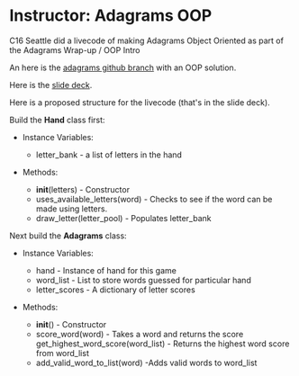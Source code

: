 # Instructor: Adagrams OOP

C16 Seattle did a livecode of making Adagrams Object Oriented as part of the Adagrams Wrap-up / OOP Intro

An here is the [adagrams github branch](https://github.com/AdaGold/adagrams-py/tree/oop) with an OOP solution.

Here is the [slide deck](https://docs.google.com/presentation/d/1bEcoqdfAOZC5wRDpjfi42uJyl3rnE77-xVs_8qO3QHg/edit#slide=id.geb5e70494d_0_291).

Here is a proposed structure for the livecode (that's in the slide deck).

Build the **Hand** class first:

* Instance Variables:
    * letter_bank - a list of letters in the hand

* Methods:
    * __init__(letters) - Constructor
    * uses_available_letters(word) - Checks to see if the word can be made using letters.
    * draw_letter(letter_pool) - Populates letter_bank

Next build the **Adagrams** class:

* Instance Variables:
    * hand - Instance of hand for this game
    * word_list - List to store words guessed for particular hand
    * letter_scores - A dictionary of letter scores

* Methods:
    * __init__() - Constructor
    * score_word(word) - Takes a word and returns the score get_highest_word_score(word_list) -  Returns the highest word score from word_list
    * add_valid_word_to_list(word) -Adds valid words to word_list


